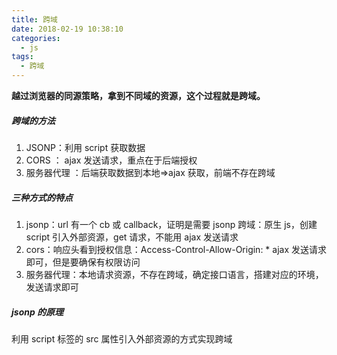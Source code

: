 ```yaml
---
title: 跨域
date: 2018-02-19 10:38:10
categories:
  - js
tags:
  - 跨域
---
```


**越过浏览器的同源策略，拿到不同域的资源，这个过程就是跨域。**

<!--more-->

##### 跨域的方法

1. JSONP：利用 script 获取数据
2. CORS ： ajax 发送请求，重点在于后端授权
3. 服务器代理 ：后端获取数据到本地=>ajax 获取，前端不存在跨域

##### 三种方式的特点

1. jsonp：url 有一个 cb 或 callback，证明是需要 jsonp 跨域：原生 js，创建 script 引入外部资源，get 请求，不能用 ajax 发送请求
2. cors：响应头看到授权信息：Access-Control-Allow-Origin: \* ajax 发送请求即可，但是要确保有权限访问
3. 服务器代理：本地请求资源，不存在跨域，确定接口语言，搭建对应的环境，发送请求即可

##### jsonp 的原理

利用 script 标签的 src 属性引入外部资源的方式实现跨域
